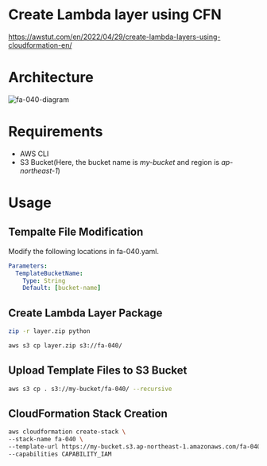 # Create Lambda layer using CFN

https://awstut.com/en/2022/04/29/create-lambda-layers-using-cloudformation-en/

# Architecture

![fa-040-diagram](https://user-images.githubusercontent.com/84276199/200169964-d70e553b-da05-413a-afe0-bbc1218e5901.png)

# Requirements

* AWS CLI
* S3 Bucket(Here, the bucket name is *my-bucket* and region is *ap-northeast-1*)

# Usage

## Tempalte File Modification

Modify the following locations in fa-040.yaml.

```yaml
Parameters:
  TemplateBucketName:
    Type: String
    Default: [bucket-name]
```

## Create Lambda Layer Package

```bash
zip -r layer.zip python

aws s3 cp layer.zip s3://fa-040/
```

## Upload  Template Files to S3 Bucket

```bash
aws s3 cp . s3://my-bucket/fa-040/ --recursive
```

## CloudFormation Stack Creation

```bash
aws cloudformation create-stack \
--stack-name fa-040 \
--template-url https://my-bucket.s3.ap-northeast-1.amazonaws.com/fa-040/fa-040.yaml \
--capabilities CAPABILITY_IAM
```
